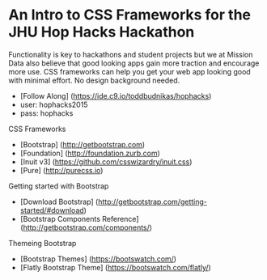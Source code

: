 # An Intro to CSS Frameworks for the JHU Hop Hacks Hackathon
Functionality is key to hackathons and student projects but we at Mission Data also believe that good looking apps gain more traction and encourage more use. CSS frameworks can help you get your web app looking good with minimal effort. No design background needed. 

- [Follow Along] (https://ide.c9.io/toddbudnikas/hophacks)
- user: hophacks2015
- pass: hophacks

CSS Frameworks
- [Bootstrap] (http://getbootstrap.com)
- [Foundation] (http://foundation.zurb.com)
- [Inuit v3] (https://github.com/csswizardry/inuit.css)
- [Pure] (http://purecss.io)

Getting started with Bootstrap
- [Download Bootstrap] (http://getbootstrap.com/getting-started/#download)
- [Bootstrap Components Reference] (http://getbootstrap.com/components/)

Themeing Bootstrap
- [Bootstrap Themes] (https://bootswatch.com/)
- [Flatly Bootstrap Theme] (https://bootswatch.com/flatly/)





